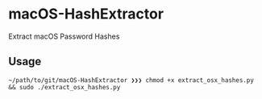 # macOS-HashExtractor
Extract macOS Password Hashes

## Usage

```shell
~/path/to/git/macOS-HashExtractor ❯❯❯ chmod +x extract_osx_hashes.py && sudo ./extract_osx_hashes.py
```
